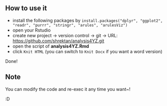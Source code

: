 ## How to use it

- install the following packages by `install.packages("dplyr", "ggplot2", "readr", "purrr", "stringr", "arules", "arulesViz")`
- open your Rstudio
- create new project -> version control -> git -> URL: https://github.com/shrektan/analysis4YZ.git
- open the script of __analysis4YZ.Rmd__
- click `Knit HTML` (you can switch to `Knit Docx` if you want a word version)

Done!

## Note

You can modify the code and re-exec it any time you want~!

:D
